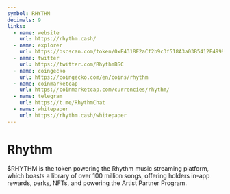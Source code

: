 ```yaml
---
symbol: RHYTHM
decimals: 9
links:
  - name: website
    url: https://rhythm.cash/
  - name: explorer
    url: https://bscscan.com/token/0xE4318F2aCf2b9c3f518A3a03B5412F4999970Ddb
  - name: twitter
    url: https://twitter.com/RhythmBSC
  - name: coingecko
    url: https://coingecko.com/en/coins/rhythm
  - name: coinmarketcap
    url: https://coinmarketcap.com/currencies/rhythm/
  - name: telegram
    url: https://t.me/RhythmChat
  - name: whitepaper
    url: https://rhythm.cash/whitepaper
---
```


# Rhythm

$RHYTHM is the token powering the Rhythm music streaming platform, which boasts a library of over 100 million songs, offering holders in-app rewards, perks, NFTs, and powering the Artist Partner Program.
